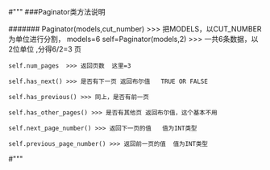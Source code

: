 #"""
###Paginator类方法说明

#######	Paginator(models,cut_number) >>> 把MODELS，以CUT_NUMBER为单位进行分割，
    models=6  self=Paginator(models,2) >>> 一共6条数据，以2位单位 ,分得6/2=3 页

    self.num_pages  >>> 返回页数  这里=3

	self.has_next() >>> 是否有下一页 返回布尔值   TRUE OR FALSE
	 
	self.has_previous() >>> 同上，是否有前一页 
	
	self.has_other_pages() >>> 是否有其他页 返回布尔值，这个基本不用
	  
	self.next_page_number() >>> 返回下一页的值   值为INT类型  
	 
	self.previous_page_number() >>> 返回前一页的值  值为INT类型

#"""

